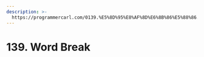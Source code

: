 ```yaml
---
description: >-
  https://programmercarl.com/0139.%E5%8D%95%E8%AF%8D%E6%8B%86%E5%88%86.html#%E8%83%8C%E5%8C%85%E9%97%AE%E9%A2%98
---
```


# 139. Word Break

